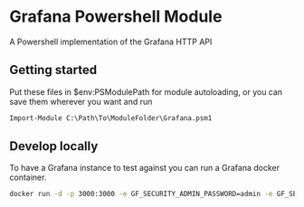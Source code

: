 
# Grafana Powershell Module

A Powershell implementation of the Grafana HTTP API

## Getting started

Put these files in $env:PSModulePath for module autoloading, or you can save them wherever you want and run
```cmd
Import-Module C:\Path\To\ModuleFolder\Grafana.psm1 
``` 

## Develop locally

To have a Grafana instance to test against you can run a Grafana docker container.

```cmd
docker run -d -p 3000:3000 -e GF_SECURITY_ADMIN_PASSWORD=admin -e GF_SECURITY_ADMIN_USER=admin123 -e GF_INSTALL_PLUGINS=ryantxu-annolist-panel--name=grafana grafana/grafana
```
